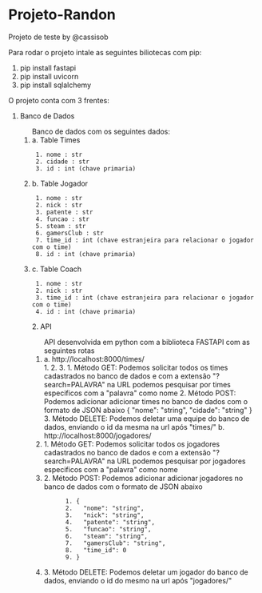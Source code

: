 # Projeto-Randon

Projeto de teste by @cassisob

Para rodar o projeto intale as seguintes biliotecas com pip:

1. pip install fastapi
2. pip install uvicorn
3. pip install sqlalchemy

O projeto conta com 3 frentes:
  1. Banco de Dados
      <ol>Banco de dados com os seguintes dados:
        <li>a. Table Times </li>
        
          1. nome : str
          2. cidade : str
          3. id : int (chave primaria)
        <li>b. Table Jogador </li>
        
          1. nome : str
          2. nick : str
          3. patente : str
          4. funcao : str
          5. steam : str
          6. gamersClub : str
          7. time_id : int (chave estranjeira para relacionar o jogador com o time)
          8. id : int (chave primaria)
       <li>c. Table Coach </li>
       
          1. nome : str
          2. nick : str
          3. time_id : int (chave estranjeira para relacionar o jogador com o time)
          4. id : int (chave primaria)
  <ol>
  2. API
    <ol> API desenvolvida em python com a biblioteca FASTAPI com as seguintes rotas
      <li>a. http://localhost:8000/times/ </li>
      1.  
      2.  
      3. 
            1. Método GET: Podemos solicitar todos os times cadastrados no banco de dados e com a extensão "?search=PALAVRA" na URL podemos pesquisar por times especificos com a "palavra" como nome </li>
            2. Método POST: Podemos adicionar adicionar times no banco de dados com o formato de JSON abaixo
           {
            "nome": "string",
            "cidade": "string"
           }
            3. Método DELETE: Podemos deletar uma equipe do banco de dados, enviando o id da mesma na url após "times/"
            b. http://localhost:8000/jogadores/
            <li>1. Método GET: Podemos solicitar todos os jogadores cadastrados no banco de dados e com a extensão "?search=PALAVRA" na URL podemos pesquisar por jogadores especificos com a "palavra" como nome </li>
            <li>2. Método POST: Podemos adicionar adicionar jogadores no banco de dados com o formato de JSON abaixo </li>
              
          1. {
          2.   "nome": "string",
          3.   "nick": "string",
          4.   "patente": "string",
          5.   "funcao": "string",
          6.   "steam": "string",
          7.   "gamersClub": "string",
          8.   "time_id": 0
          9. }
            
    
            
<li>3. Método DELETE: Podemos deletar um jogador do banco de dados, enviando o id do mesmo na url após "jogadores/" </li>
        <ol>
        
